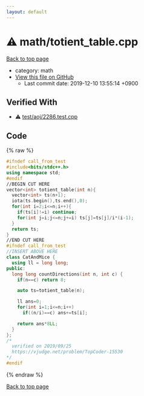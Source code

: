 ```yaml
---
layout: default
---
```


<!-- mathjax config similar to math.stackexchange -->
<script type="text/javascript" async
  src="https://cdnjs.cloudflare.com/ajax/libs/mathjax/2.7.5/MathJax.js?config=TeX-MML-AM_CHTML">
</script>
<script type="text/x-mathjax-config">
  MathJax.Hub.Config({
    TeX: { equationNumbers: { autoNumber: "AMS" }},
    tex2jax: {
      inlineMath: [ ['$','$'] ],
      processEscapes: true
    },
    "HTML-CSS": { matchFontHeight: false },
    displayAlign: "left",
    displayIndent: "2em"
  });
</script>

<script type="text/javascript" src="https://cdnjs.cloudflare.com/ajax/libs/jquery/3.4.1/jquery.min.js"></script>
<script src="https://cdn.jsdelivr.net/npm/jquery-balloon-js@1.1.2/jquery.balloon.min.js" integrity="sha256-ZEYs9VrgAeNuPvs15E39OsyOJaIkXEEt10fzxJ20+2I=" crossorigin="anonymous"></script>
<script type="text/javascript" src="../../assets/js/copy-button.js"></script>
<link rel="stylesheet" href="../../assets/css/copy-button.css" />


# :warning: math/totient_table.cpp
<a href="../../index.html">Back to top page</a>

* category: math
* <a href="{{ site.github.repository_url }}/blob/master/math/totient_table.cpp">View this file on GitHub</a>
    - Last commit date: 2019-12-10 13:55:14 +0900




## Verified With
* :warning: <a href="../../verify/test/aoj/2286.test.cpp.html">test/aoj/2286.test.cpp</a>


## Code
{% raw %}
```cpp
#ifndef call_from_test
#include<bits/stdc++.h>
using namespace std;
#endif
//BEGIN CUT HERE
vector<int> totient_table(int n){
  vector<int> ts(n+1);
  iota(ts.begin(),ts.end(),0);
  for(int i=2;i<=n;i++){
    if(ts[i]!=i) continue;
    for(int j=i;j<=n;j+=i) ts[j]=ts[j]/i*(i-1);
  }
  return ts;
}
//END CUT HERE
#ifndef call_from_test
//INSERT ABOVE HERE
class CatAndMice {
  using ll = long long;
public:
  long long countDirections(int n, int c) {
    if(n==c) return 8;

    auto ts=totient_table(n);

    ll ans=0;
    for(int i=1;i<=n;i++)
      if((n/i)==c) ans+=ts[i];

    return ans*8LL;
  }
};
/*
  verified on 2019/09/25
  https://vjudge.net/problem/TopCoder-15530
*/
#endif

```
{% endraw %}

<a href="../../index.html">Back to top page</a>

